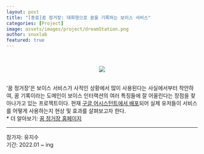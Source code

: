 ```yaml
---
layout: post
title: "[종료]꿈 정거장: 대화형으로 꿈을 기록하는 보이스 서비스"
categories: [Project]
image: assets/images/project/dreamStation.png
author: snuxlab
featured: true
---
```


<p>
<br>
<p align="center"><img src="{{site.baseurl}}/assets/images/project/dreamStation.png"></p>
<br>
‘꿈 정거장’은 보이스 서비스가 사적인 상황에서 많이 사용된다는 사실에서부터 착안하여, 꿈 기록이라는 도메인이 보이스 인터랙션의 여러 특징들에 잘 어울린다는 장점을 찾아나가고 있는 프로젝트이다. 현재 <a href="https://assistant.google.com/services/a/uid/000000e67e29d6a7?hl=ko_kr" target="_blank" style="text-decoration: underline">구글 어시스턴트에서 배포</a>되어 실제 유저들이 서비스를 어떻게 사용하는지 현상 및 효과를 살펴보고자 한다. <br>
* 더 알아보기: <a href="https://sites.google.com/view/snuxlabdreamstation/home" target="_blank" style="text-decoration: underline">꿈 정거장 홈페이지</a>
<br>
</p>

<hr>
참가자: 유지수 <br>
기간: 2022.01 ~ ing<br>

